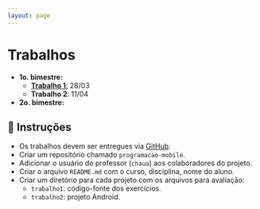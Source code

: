 ```yaml
---
layout: page
---
```


# Trabalhos

- **1o. bimestre:** 
    - [**Trabalho 1**:](https://github.com/chaua/programacao-mobile/blob/master/Trabalhos/trabalho-kotlin.pdf) 28/03
    - **Trabalho 2**:  11/04
- **2o. bimestre:** 


## :green_book: Instruções

- Os trabalhos devem ser entregues via [GitHub](https://github.com).
- Criar um repositório chamado `programacao-mobile`.
- Adicionar o usuário do professor (`chaua`) aos colaboradores do projeto.
- Criar o arquivo `README.md` com o curso, disciplina, nome do aluno.
- Criar um diretório para cada projeto com os arquivos para avaliação:
    - `trabalho1`: código-fonte dos exercícios.
    - `trabalho2`: projeto Android.
